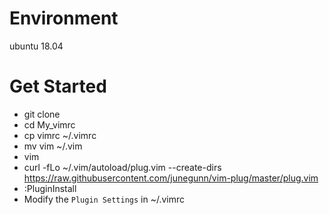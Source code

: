 # Environment
ubuntu 18.04 

# Get Started

- git clone 
- cd My_vimrc
- cp vimrc ~/.vimrc
- mv vim ~/.vim
- vim
- curl -fLo ~/.vim/autoload/plug.vim --create-dirs \
    https://raw.githubusercontent.com/junegunn/vim-plug/master/plug.vim
- :PluginInstall
- Modify the `Plugin Settings` in ~/.vimrc
